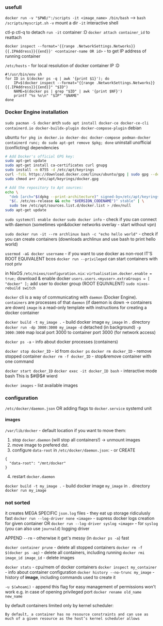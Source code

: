 

### usefull
`docker run -v "$PWD/":/scripts -it <image_name> /bin/bash`  --> `bash /scripts/myscript.sh`
	`-v` mount a dir
	`-it` interactive shell

ctl-p ctl-q to detach `run -it` container :D
`docker attach container_id` to reattach

`docker inspect --format='{{range .NetworkSettings.Networks}}{{.IPAddress}}{{end}}' <container-name OR id>` - to get IP address of running container

`/etc/hosts` - for local resolution of docker container IP :D
```
#!/usr/bin/env sh
for ID in $(docker ps -q | awk '{print $1}'); do
    IP=$(docker inspect --format="{{range .NetworkSettings.Networks}}{{.IPAddress}}{{end}}" "$ID")
    NAME=$(docker ps | grep "$ID" | awk '{print $NF}')
    printf "%s %s\n" "$IP" "$NAME"
done
```


### Docker Engine installation

`sudo pacman -S docker` arch
`sudo apt install docker-ce docker-ce-cli containerd.io docker-buildx-plugin docker-compose-plugin` debian

ubuntu
`for pkg in docker.io docker-doc docker-compose podman-docker containerd runc; do sudo apt-get remove $pkg; done` uninstall unofficial (conflicting) dependencies
```bash
# Add Docker's official GPG key:
sudo apt-get update
sudo apt-get install ca-certificates curl gnupg
sudo install -m 0755 -d /etc/apt/keyrings
curl -fsSL https://download.docker.com/linux/ubuntu/gpg | sudo gpg --dearmor -o /etc/apt/keyrings/docker.gpg
sudo chmod a+r /etc/apt/keyrings/docker.gpg

# Add the repository to Apt sources:
echo \
  "deb [arch="$(dpkg --print-architecture)" signed-by=/etc/apt/keyrings/docker.gpg] https://download.docker.com/linux/ubuntu \
  "$(. /etc/os-release && echo "$VERSION_CODENAME")" stable" | \
  sudo tee /etc/apt/sources.list.d/docker.list > /dev/null
sudo apt-get update
```

`sudo systemctl enable docker`
`sudo docker info` - check if  you can connect with daemon
	(sometimes vpn&docker networks overlay - start without vpn)

`sudo docker run -it --rm archlinux bash -c "echo hello world"` - check if you can create containers
	(downloads archlinux and use bash to print hello world)

 `usermod -aG docker username` - if you want to use docker as non-root
	 IT'S ROOT EQUIVALENT bcos `docker run --privileged` can start containers with root priv

in NixOS `/etc/nixos/configuration.nix`:
`virtualisation.docker.enable = true;`  download & enable docker
`users.users.<myuser>.extraGroups = [ "docker" ];` add user to docker group
	(ROOT EQUIVALENT)
`sudo nixos-rebuild switch`


`docker` cli is a way of communicating with `daemon` (Docker Engine).
`containers` are processes of that `daemon` (if daemon is down -> containers are down)
`image` is a read-only template with instructions for creating a docker container

`docker build -t my_image .` - build docker image `my_image` in `.` directory
`docker run -dp 3000:3000 my_image`
	`-d` detached (in background)
	`-p 3000:3000` map local port 3000 to container port 3000 (for network access)

`docker ps -a` - info about docker processes (containers)

`docker stop docker_ID` - id from `docker ps`
`docker rm docker_ID` - remove stopped container
`docker rm -f docker_ID` - stop&remove container with one command

`docker start docker_ID`
`docker exec -it docker_ID bash` - interactive mode bash
	This is $#@$# wierd

`docker images` - list available images

### configuration
`/etc/docker/daemon.json` OR adding flags to `docker.service` systemd unit


#### images
`/var/lib/docker` - default location
if you want to move them:
1.  stop `docker.daemon` (will stop all containers!) -> unmount images
2. move image to prefered dst.
3. configure `data-root` in `/etc/docker/daemon.json`:   - or CREATE
```
{
  "data-root": "/mnt/docker"
}
```
4. restart `docker.daemon`

`docker build -t my_image .` - build docker image `my_image` in `.` directory
`docker run my_image`




### not sorted
it creates MEGA SPECIFIC `json.log` files - they eat up storage ridiculusly fast
`docker run --log-driver none <image>` - supress docker logs creation for given container
OR
`docker run --log-driver syslog <image>` - for `syslog` (you can also use `journald`) logging driver

APPEND `--rm` - otherwise it get's messy (in `docker ps -a`) fast 

`docker container prune` - delete all stopped containers
`docker rm -f $(docker ps -aq)` - delete all containers, including running
`docker rmi image_id image_id` - delete images

`docker stats` - cpu/mem of docker containers
`docker inspect my_container` - info about container configuration
`docker history --no-trunc my_image` - history of **image**, including commands used to create it

`-u $(whoami)` - append this flag for easy management of permissions
	won't work e.g. in case of opening privileged port
`docker rename old_name new_name`

by default containers limited only by kernel scheduler:
```
By default, a container has no resource constraints and can use as much of a given resource as the host’s kernel scheduler allows
```


